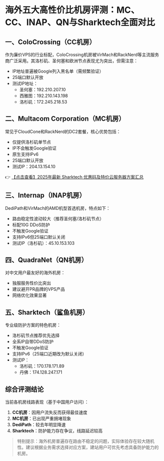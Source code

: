 # 海外五大高性价比机房评测：MC、CC、INAP、QN与Sharktech全面对比

## 一、ColoCrossing（CC机房）
作为廉价VPS的行业标配，ColoCrossing机房被VirMach和RackNerd等主流服务商广泛采用。其洛杉矶、圣何塞和欧洲节点表现尤为突出，但需注意：
- IP地址普遍被Google列入黑名单（需频繁验证）
- 25端口默认开放
- 测试IP地址：
  - 圣何塞：192.210.207.10
  - 西雅图：192.210.143.198
  - 洛杉矶：172.245.218.53

## 二、Multacom Corporation（MC机房）
常见于CloudCone和RackNerd的DC2套餐，核心优势包括：
- 仅提供洛杉矶单节点
- IP不会触发Google验证
- 原生支持IPv6
- 25端口默认开放
- 测试IP：204.13.154.10

👉 [【点击查看】2025年最新 Sharktech 优惠码及特价云服务器方案汇总](https://bit.ly/Sharktech)

## 三、Internap（INAP机房）
DediPath和VirMach的AMD机型首选机房，特点如下：
- 路由稳定性波动较大（推荐圣何塞/洛杉矶节点）
- 标配10G DDoS防护
- 不触发Google验证
- 支持IPv6但25端口默认关闭
- 测试IP（洛杉矶）：45.10.153.103

## 四、QuadraNet（QN机房）
对中文用户最友好的海外机房：
- 独服服务性价比突出
- 建议避开PR品牌的VPS产品
- 网络优化效果显著

## 五、Sharktech（鲨鱼机房）
专业级防护方案的特色机房：
- 洛杉矶节点推荐优先选择
- 全系IP自带DDoS防护
- 不触发Google验证
- 支持IPv6（25端口近期改为默认关闭）
- 测试IP：
  - 洛杉矶：170.178.171.89
  - 丹佛：174.128.247.171

## 综合评测结论
当前各机房线路表现（基于中国用户访问）：
1. **CC机房**：因用户流失反而获得最佳速度
2. **MC机房**：已出现严重拥堵现象
3. **DediPath**：较去年明显降速
4. **Sharktech**：防护能力存在争议，线路延迟较高

> 特别提示：海外机房普遍存在路由不稳定的问题，实际体验存在较大随机性。建议根据业务需求选择对应方案，建站用户可优先考虑具备防护能力的机房。